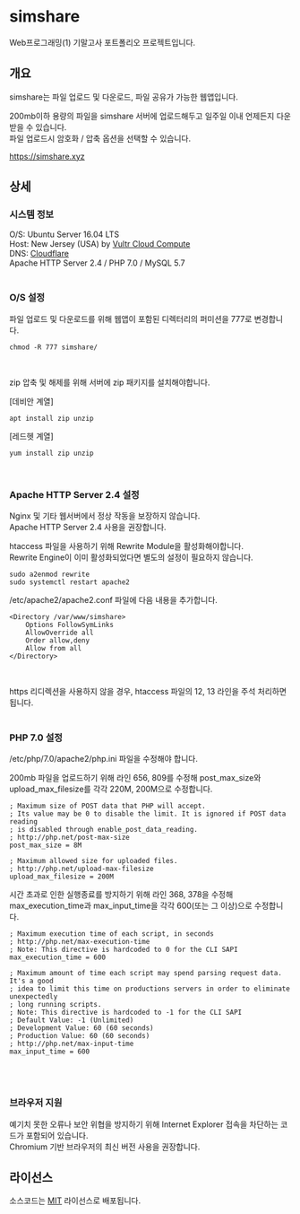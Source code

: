 # simshare

Web프로그래밍(1) 기말고사 포트폴리오 프로젝트입니다.

## 개요

simshare는 파일 업로드 및 다운로드, 파일 공유가 가능한 웹앱입니다. 

200mb이하 용량의 파일을 simshare 서버에 업로드해두고 일주일 이내 언제든지 다운받을 수 있습니다. <br>
파일 업로드시 암호화 / 압축 옵션을 선택할 수 있습니다.

<a href = "https://simshare.xyz">https://simshare.xyz</a>

## 상세

### 시스템 정보

O/S: Ubuntu Server 16.04 LTS <br>
Host: New Jersey (USA) by <a href = "https://www.vultr.com/">Vultr Cloud Compute</a> <br>
DNS: <a href = "https://www.cloudflare.com/">Cloudflare</a> <br>
Apache HTTP Server 2.4 / PHP 7.0 / MySQL 5.7 
<br><br>

### O/S 설정

파일 업로드 및 다운로드를 위해 웹앱이 포함된 디렉터리의 퍼미션을 777로 변경합니다.
```
chmod -R 777 simshare/
```
<br>

zip 압축 및 해제를 위해 서버에 zip 패키지를 설치해야합니다. 
<br>

[데비안 계열]
```
apt install zip unzip
```
[레드헷 계열]
```
yum install zip unzip
```
<br>

### Apache HTTP Server 2.4 설정

Nginx 및 기타 웹서버에서 정상 작동을 보장하지 않습니다. <br>
Apache HTTP Server 2.4 사용을 권장합니다.

htaccess 파일을 사용하기 위해 Rewrite Module을 활성화해야합니다. <br> 
Rewrite Engine이 이미 활성화되었다면 별도의 설정이 필요하지 않습니다. <br>
```
sudo a2enmod rewrite
sudo systemctl restart apache2
```

/etc/apache2/apache2.conf 파일에 다음 내용을 추가합니다.
```
<Directory /var/www/simshare>
    Options FollowSymLinks
    AllowOverride all
    Order allow,deny
    Allow from all
</Directory>
```
<br>

https 리디렉션을 사용하지 않을 경우, htaccess 파일의 12, 13 라인을 주석 처리하면 됩니다.
<br><br>
### PHP 7.0 설정 

/etc/php/7.0/apache2/php.ini 파일을 수정해야 합니다.

200mb 파일을 업로드하기 위해 라인 656, 809를 수정해 post_max_size와 upload_max_filesize를 각각 220M, 200M으로 수정합니다.
```
; Maximum size of POST data that PHP will accept.
; Its value may be 0 to disable the limit. It is ignored if POST data reading
; is disabled through enable_post_data_reading.
; http://php.net/post-max-size
post_max_size = 8M
```

```
; Maximum allowed size for uploaded files.
; http://php.net/upload-max-filesize
upload_max_filesize = 200M
```

시간 초과로 인한 실행종료를 방지하기 위해 라인 368, 378을 수정해 max_execution_time과 max_input_time을 각각 600(또는 그 이상)으로 수정합니다.

```
; Maximum execution time of each script, in seconds
; http://php.net/max-execution-time
; Note: This directive is hardcoded to 0 for the CLI SAPI
max_execution_time = 600

; Maximum amount of time each script may spend parsing request data. It's a good
; idea to limit this time on productions servers in order to eliminate unexpectedly
; long running scripts.
; Note: This directive is hardcoded to -1 for the CLI SAPI
; Default Value: -1 (Unlimited)
; Development Value: 60 (60 seconds)
; Production Value: 60 (60 seconds)
; http://php.net/max-input-time
max_input_time = 600
```
<br><br>

### 브라우저 지원

예기치 못한 오류나 보안 위협을 방지하기 위해 Internet Explorer 접속을 차단하는 코드가 포함되어 있습니다. <br>
Chromium 기반 브라우저의 최신 버전 사용을 권장합니다.

## 라이선스

소스코드는 <a href = "https://github.com/antibiotics11/simshare/blob/main/LICENSE">MIT</a> 라이선스로 배포됩니다.
